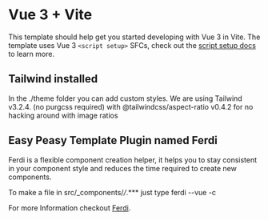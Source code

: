 # Vue 3 + Vite

This template should help get you started developing with Vue 3 in Vite. The template uses Vue 3 `<script setup>` SFCs, check out the [script setup docs](https://v3.vuejs.org/api/sfc-script-setup.html#sfc-script-setup) to learn more.


## Tailwind installed

In the ./theme folder you can add custom styles.
We are using Tailwind v3.2.4. (no purgcss required) with @tailwindcss/aspect-ratio v0.4.2 for no hacking around with image ratios


## Easy Peasy Template Plugin named Ferdi

Ferdi is a flexible component creation helper, it helps you to stay consistent in your component style and reduces the time required to create new components.

To make a file in src/_components/*/*.*** just type ferdi <name of Component> --vue -c

For more Information checkout [Ferdi](https://github.com/martinherweg/ferdi).
